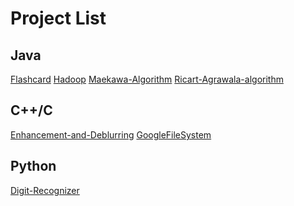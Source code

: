 <h1>Project List</h1>

<h2>Java</h2>
<p>
<a href="https://github.com/dryadd44651/Flashcard">Flashcard</a>
<a href="https://github.com/dryadd44651/Hadoop">Hadoop</a>
<a href="https://github.com/dryadd44651/Maekawa-Algorithm">Maekawa-Algorithm</a>
<a href="https://github.com/dryadd44651/Ricart-Agrawala-algorithm">Ricart-Agrawala-algorithm</a>
</p>

<h2>C++/C</h2>

<p>
<a href="https://github.com/dryadd44651/Enhancement-and-Deblurring">Enhancement-and-Deblurring</a>
<a href="https://github.com/dryadd44651/GoogleFileSystem">GoogleFileSystem</a>

</p>

<h2>Python</h2>

<p>
<a href="https://github.com/dryadd44651/Digit-Recognizer">Digit-Recognizer</a>
</p>




